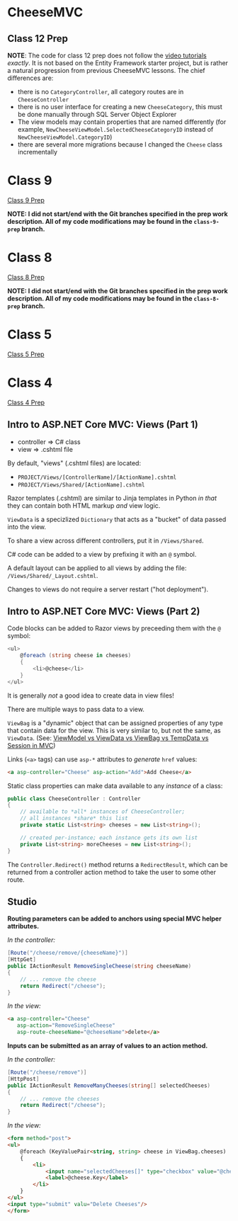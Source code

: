 # CheeseMVC

## Class 12 Prep

**NOTE**: The code for class 12 prep does not follow the [video tutorials](http://education.launchcode.org/skills-back-end-csharp/class-prep/12/) *exactly*. It is not based on the Entity Framework starter project, but is rather a natural progression from previous CheeseMVC lessons. The chief differences are:

- there is no `CategoryController`, all category routes are in `CheeseController`
- there is no user interface for creating a new `CheeseCategory`, this must be done manually through SQL Server Object Explorer
- The view models may contain properties that are named differently (for example, `NewCheeseViewModel.SelectedCheeseCategoryID` instead of `NewCheeseViewModel.CategoryID`)
- there are several more migrations because I changed the `Cheese` class incrementally

# Class 9

[Class 9 Prep](http://education.launchcode.org/skills-back-end-csharp/videos/intro-to-mvc-viewmodels-1/)

**NOTE: I did not start/end with the Git branches specified in the prep work description. All of my code modifications may be found in the `class-9-prep` branch.**

# Class 8

[Class 8 Prep](http://education.launchcode.org/skills-back-end-csharp/videos/intro-to-mvc-models/)

**NOTE: I did not start/end with the Git branches specified in the prep work description. All of my code modifications may be found in the `class-8-prep` branch.**

# Class 5

[Class 5 Prep](http://education.launchcode.org/skills-back-end-csharp/class-prep/5/)

# Class 4

[Class 4 Prep](http://education.launchcode.org/skills-back-end-csharp/class-prep/4/)

## Intro to ASP.NET Core MVC: Views (Part 1)

- controller => C# class
- view => .cshtml file

By default, "views" (.cshtml files) are located: 

- `PROJECT/Views/[ControllerName]/[ActionName].cshtml`
- `PROJECT/Views/Shared/[ActionName].cshtml`

Razor templates (.cshtml) are similar to Jinja templates in Python *in that* they can contain both HTML markup *and* view logic.

`ViewData` is a specizlized `Dictionary` that acts as a "bucket" of data passed into the view.

To share a view across different controllers, put it in `/Views/Shared`.

C# code can be added to a view by prefixing it with an `@` symbol.

A default layout can be applied to all views by adding the file: `/Views/Shared/_Layout.cshtml`.

Changes to views do not require a server restart ("hot deployment").

## Intro to ASP.NET Core MVC: Views (Part 2)

Code blocks can be added to Razor views by preceeding them with the `@` symbol:

```cs
<ul>
    @foreach (string cheese in cheeses)
    {
        <li>@cheese</li>
    }
</ul>
```

It is generally *not* a good idea to create data in view files!

There are multiple ways to pass data to a view.

`ViewBag` is a "dynamic" object that can be assigned properties of any type that contain data for the view. This is very similar to, but not the same, as `ViewData`. (See: [ViewModel vs ViewData vs ViewBag vs TempData vs Session in MVC](http://www.mytecbits.com/microsoft/dot-net/viewmodel-viewdata-viewbag-tempdata-mvc))

Links (`<a>` tags) can use `asp-*` attributes to *generate* `href` values:

```html
<a asp-controller="Cheese" asp-action="Add">Add Cheese</a>
```

Static class properties can make data available to any *instance* of a class:

```cs
public class CheeseController : Controller
{
    // available to *all* instances of CheeseController;
    // all instances *share* this list
    private static List<string> cheeses = new List<string>();

    // created per-instance; each instance gets its own list
    private List<string> moreCheeses = new List<string>();
}
```

The `Controller.Redirect()` method returns a `RedirectResult`, which can be returned from a controller action method to take the user to some other route.

## Studio

**Routing parameters can be added to anchors using special MVC helper attributes.**

*In the controller:*

```cs
[Route("/cheese/remove/{cheeseName}")]
[HttpGet]
public IActionResult RemoveSingleCheese(string cheeseName)
{
    // ... remove the cheese
    return Redirect("/cheese");
}
```

*In the view:*

```html
<a asp-controller="Cheese"
   asp-action="RemoveSingleCheese"
   asp-route-cheeseName="@cheeseName">delete</a>
```

**Inputs can be submitted as an array of values to an action method.**

*In the controller:*

```cs
[Route("/cheese/remove")]
[HttpPost]
public IActionResult RemoveManyCheeses(string[] selectedCheeses)
{
    // ... remove the cheeses
    return Redirect("/cheese");
}
```

*In the view:*

```html
<form method="post">
<ul>
    @foreach (KeyValuePair<string, string> cheese in ViewBag.cheeses)
    {
        <li>
            <input name="selectedCheeses[]" type="checkbox" value="@cheese.Key" />
            <label>@cheese.Key</label>
        </li>
    }
</ul>
<input type="submit" valu="Delete Cheeses"/>
</form>
```
